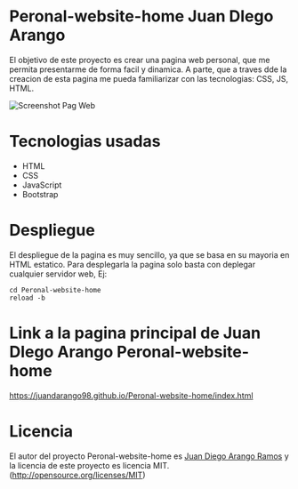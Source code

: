 # Peronal-website-home Juan DIego Arango

El objetivo de este proyecto es crear una pagina web personal, que me permita presentarme de forma facil y dinamica. A parte, que a traves dde la creacion de esta pagina me pueda familiarizar con las tecnologias: CSS, JS, HTML.

![Screenshot Pag Web](https://github.com/juandarango98/Peronal-website-home/blob/master/images/Captura.png)

# Tecnologias usadas
* HTML
* CSS
* JavaScript
* Bootstrap


# Despliegue
El despliegue de la pagina es muy sencillo, ya que se basa en su mayoria en HTML estatico. Para desplegarla la pagina solo basta con deplegar cualquier servidor web, Ej:
```
cd Peronal-website-home
reload -b
```
# Link a la pagina principal de Juan DIego Arango Peronal-website-home

https://juandarango98.github.io/Peronal-website-home/index.html
# Licencia
El autor del proyecto Peronal-website-home es [Juan Diego Arango Ramos](https://github.com/juandarango98) y la licencia de este proyecto es licencia MIT. (http://opensource.org/licenses/MIT) 
